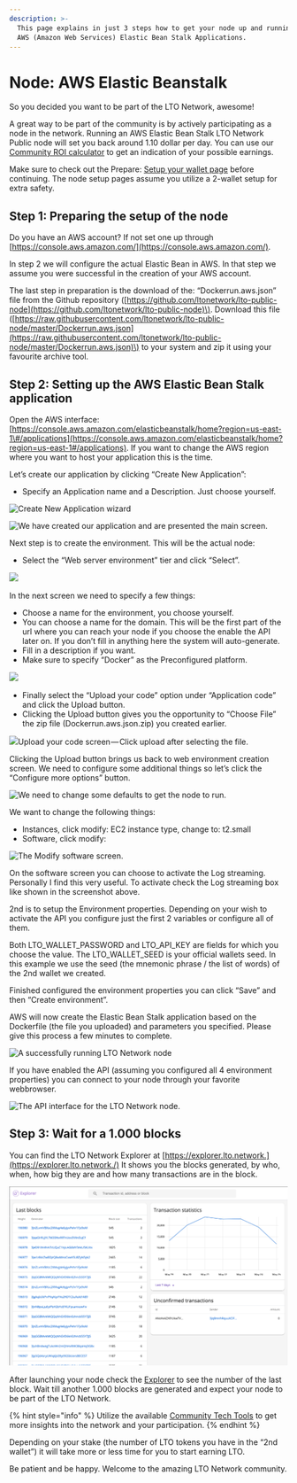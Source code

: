 ```yaml
---
description: >-
  This page explains in just 3 steps how to get your node up and running using
  AWS (Amazon Web Services) Elastic Bean Stalk Applications.
---
```


# Node: AWS Elastic Beanstalk

So you decided you want to be part of the LTO Network, awesome!

A great way to be part of the community is by actively participating as a node in the network. Running an AWS Elastic Bean Stalk LTO Network Public node will set you back around 1.10 dollar per day. You can use our [Community ROI calculator](https://lto-lease.com/tools/roi) to get an indication of your possible earnings.

Make sure to check out the Prepare: [Setup your wallet page](https://app.gitbook.com/@ltonetwork/s/project/~/edit/drafts/-LfnlY2o1T-oAq3ytEpO/community-area/mining-staking/prepare-setup-your-wallet) before continuing. The node setup pages assume you utilize a 2-wallet setup for extra safety.

## **Step 1: Preparing the setup of the node**

Do you have an AWS account? If not set one up through [https://console.aws.amazon.com/](https://console.aws.amazon.com/).

In step 2 we will configure the actual Elastic Bean in AWS. In that step we assume you were successful in the creation of your AWS account.

The last step in preparation is the download of the: “Dockerrun.aws.json” file from the Github repository \([https://github.com/ltonetwork/lto-public-node](https://github.com/ltonetwork/lto-public-node)\). Download this file \([https://raw.githubusercontent.com/ltonetwork/lto-public-node/master/Dockerrun.aws.json](https://raw.githubusercontent.com/ltonetwork/lto-public-node/master/Dockerrun.aws.json)\) to your system and zip it using your favourite archive tool.

## **Step 2: Setting up the AWS Elastic Bean Stalk application**

Open the AWS interface: [https://console.aws.amazon.com/elasticbeanstalk/home?region=us-east-1\#/applications](https://console.aws.amazon.com/elasticbeanstalk/home?region=us-east-1#/applications). If you want to change the AWS region where you want to host your application this is the time.

Let’s create our application by clicking “Create New Application”:

* Specify an Application name and a Description. Just choose yourself.

![Create New Application wizard](https://cdn-images-1.medium.com/max/1600/1*fdQLpsFi8NlNBUd_ssrYPg.png)

![We have created our application and are presented the main screen.](https://cdn-images-1.medium.com/max/1600/1*py8yRfFh4EbrBg255y8wDg.png)

Next step is to create the environment. This will be the actual node:

* Select the “Web server environment” tier and click “Select”.

![](https://cdn-images-1.medium.com/max/1600/1*fD8-p6JwbhhzcwIR318MDw.png)

In the next screen we need to specify a few things:

* Choose a name for the environment, you choose yourself.
* You can choose a name for the domain. This will be the first part of the url where you can reach your node if you choose the enable the API later on. If you don’t fill in anything here the system will auto-generate.
* Fill in a description if you want.
* Make sure to specify “Docker” as the Preconfigured platform.

![](https://cdn-images-1.medium.com/max/1600/1*4a3ABHm7potJRqym75cr9A.png)

* Finally select the “Upload your code” option under “Application code” and click the Upload button.
* Clicking the Upload button gives you the opportunity to “Choose File” the zip file \(Dockerrun.aws.json.zip\) you created earlier.

![](https://cdn-images-1.medium.com/max/1600/1*6mJz613SE99ZDJo-L_W4hg.png)Upload your code screen — Click upload after selecting the file.

Clicking the Upload button brings us back to web environment creation screen. We need to configure some additional things so let’s click the “Configure more options” button.

![We need to change some defaults to get the node to run.](https://cdn-images-1.medium.com/max/1600/1*3PG8t3l1hktML3ShcKityQ.png)

We want to change the following things:

* Instances, click modify: EC2 instance type, change to: t2.small
* Software, click modify:

![The Modify software screen.](https://cdn-images-1.medium.com/max/1600/1*kzwE3MvYF6E5cTGDtrn2Pw.png)

On the software screen you can choose to activate the Log streaming. Personally I find this very useful. To activate check the Log streaming box like shown in the screenshot above.

2nd is to setup the Environment properties. Depending on your wish to activate the API you configure just the first 2 variables or configure all of them.

Both LTO\_WALLET\_PASSWORD and LTO\_API\_KEY are fields for which you choose the value. The LTO\_WALLET\_SEED is your official wallets seed. In this example we use the seed \(the mnemonic phrase / the list of words\) of the 2nd wallet we created.

Finished configured the environment properties you can click “Save” and then “Create environment”.

AWS will now create the Elastic Bean Stalk application based on the Dockerfile \(the file you uploaded\) and parameters you specified. Please give this process a few minutes to complete.

![A successfully running LTO Network node](https://cdn-images-1.medium.com/max/1600/1*hKe-VQL61Paxkbfqr29XrQ.png)

If you have enabled the API \(assuming you configured all 4 environment properties\) you can connect to your node through your favorite webbrowser.

![The API interface for the LTO Network node.](https://cdn-images-1.medium.com/max/1600/1*dIaUMLu8m-prfpbdXEwGFw.png)

## **Step 3: Wait for a 1.000 blocks**

You can find the LTO Network Explorer at [https://explorer.lto.network.](https://explorer.lto.network./) It shows you the blocks generated, by who, when, how big they are and how many transactions are in the block.

![](../../.gitbook/assets/image%20%282%29.png)

After launching your node check the [Explorer](https://explorer.ltonetwork.com/dashboard) to see the number of the last block. Wait till another 1.000 blocks are generated and expect your node to be part of the LTO Network.

{% hint style="info" %}
Utilize the available [Community Tech Tools](../network-overview-tools.md) to get more insights into the network and your participation.
{% endhint %}

Depending on your stake \(the number of LTO tokens you have in the “2nd wallet”\) it will take more or less time for you to start earning LTO.

Be patient and be happy. Welcome to the amazing LTO Network community.


